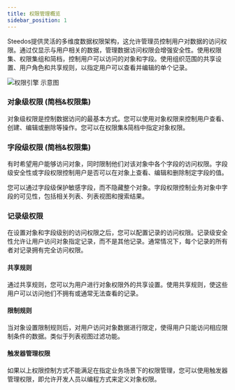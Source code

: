 ```yaml
---
title: 权限管理概览
sidebar_position: 1
---
```


Steedos提供灵活的多维度数据权限架构，这允许管理员控制用户对数据的访问权限。通过仅显示与用户相关的数据，管理数据访问权限会增强安全性。使用权限集、权限集组和简档，控制用户可以访问的对象和字段。使用组织范围的共享设置、用户角色和共享规则，以指定用户可以查看并编辑的单个记录。

![权限引擎 示意图](https://console.steedos.cn/api/files/images/hiRT2YQZYjKPvqL6o "权限引擎 示意图")

### 对象级权限 (简档&权限集)

对象级权限是控制数据访问的最基本方式。您可以使用对象权限来控制用户查看、创建、编辑或删除等操作。您可以在权限集&简档中指定对象权限。

### 字段级权限 (简档&权限集)

有时希望用户能够访问对象，同时限制他们对该对象中各个字段的访问权限。字段级安全性或字段权限控制用户是否可以在对象上查看、编辑和删除制定字段的值。

您可以通过字段级保护敏感字段，而不隐藏整个对象。字段权限控制业务对象中字段的可见性，包括相关列表、列表视图和搜索结果。

### 记录级权限 

在设置对象和字段级别的访问权限之后，您可以配置记录的访问权限。记录级安全性允许让用户访问对象指定记录，而不是其他记录。通常情况下，每个记录的所有者对记录拥有完全访问权限。

#### 共享规则

通过共享规则，您可以为用户进行对象权限外的共享设置。使用共享规则，使这些用户可以访问他们不拥有或通常无法查看的记录。
#### 限制规则

当对象设置限制规则后，对用户访问对象数据进行限定，使得用户只能访问相应限制条件的数据。类似于列表视图过滤功能。

#### 触发器管理权限

如果以上权限控制方式不能满足在指定业务场景下的权限管理，您可以使用触发器管理权限，即允许开发人员以编程方式来定义对象权限。
